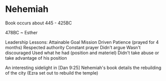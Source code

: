 # Nehemiah


Book occurs about 445 - 425BC

478BC ~ Esther


Leadership Lessons:
	Attainable Goal
	Mission Driven
	Patience (prayed for 4 months)
	Respected authority
	Constant prayer
	Didn't argue
	Wasn't discouraged
	Used what he had (position and materiel)
	Didn't take abuse or take advantage of his position

An interesting sidelight in [Dan 9:25]
	Nehemiah's book details the rebuilding of the city (Ezra set out to rebuild the temple)
